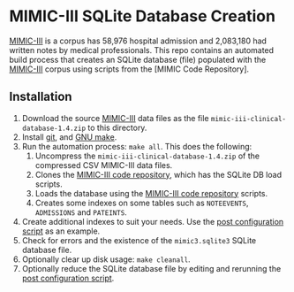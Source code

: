 # MIMIC-III SQLite Database Creation

[MIMIC-III] is a corpus has 58,976 hospital admission and 2,083,180 had written
notes by medical professionals.  This repo contains an automated build process
that creates an SQLite database (file) populated with the [MIMIC-III] corpus
using scripts from the [MIMIC Code Repository].


## Installation

1. Download the source [MIMIC-III] data files as the file
   `mimic-iii-clinical-database-1.4.zip` to this directory.
1. Install [git], and [GNU make].
1. Run the automation process: `make all`.  This does the following:
   1. Uncompress the `mimic-iii-clinical-database-1.4.zip` of the compressed
      CSV MIMIC-III data files.
   1. Clones the [MIMIC-III code repository], which has the SQLite DB load
      scripts.
   1. Loads the database using the [MIMIC-III code repository] scripts.
   1. Creates some indexes on some tables such as `NOTEEVENTS`, `ADMISSIONS`
      and `PATEINTS`.
1. Create additional indexes to suit your needs.  Use the [post configuration
   script] as an example.
1. Check for errors and the existence of the `mimic3.sqlite3` SQLite database
   file.
1. Optionally clear up disk usage: `make cleanall`.
1. Optionally reduce the SQLite database file by editing and rerunning the
   [post configuration script].


<!-- links -->
[MIMIC-III]: https://mimic.mit.edu/docs/iii/
[SQLite]: https://www.sqlite.org/index.html
[git]: https://git-scm.com
[GNU make]: https://www.gnu.org/software/make/
[MIMIC-III code repository]: https://github.com/MIT-LCP/mimic-code.git
[post configuration script]: ./src/bin/postconfig.sh
